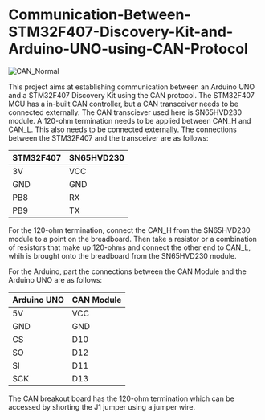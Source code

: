 # Communication-Between-STM32F407-Discovery-Kit-and-Arduino-UNO-using-CAN-Protocol

![CAN_Normal](https://user-images.githubusercontent.com/56625259/139848915-c17ec85b-61b3-45fc-ad2f-b631013c3dcc.jpg)

This project aims at establishing communication between an Arduino UNO and a STM32F407 Discovery Kit using the CAN protocol. The STM32F407 MCU has a in-built CAN controller,
but a CAN transceiver needs to be connected externally. The CAN transciever used here is SN65HVD230 module. A 120-ohm termination needs to be applied between CAN_H and CAN_L. This
also needs to be connected externally. The connections between the STM32F407 and the transceiver are as follows:

| STM32F407 | SN65HVD230 |
| ---- | ---- |
| 3V | VCC |
| GND | GND |
| PB8 | RX |
| PB9 | TX |

For the 120-ohm termination, connect the CAN_H from the SN65HVD230 module to a point on the breadboard. Then take a resistor or a combination of resistors that make up 120-ohms 
and connect the other end to CAN_L, whih is brought onto the breadboard from the SN65HVD230 module.

For the Arduino, part the connections between the CAN Module and the Arduino UNO are as follows:

| Arduino UNO | CAN Module |
| ---- | ---- |
| 5V | VCC |
| GND | GND |
| CS | D10 |
| SO | D12 |
| SI | D11 |
| SCK | D13 |

The CAN breakout board has the 120-ohm termination which can be accessed by shorting the J1 jumper using a jumper wire.

